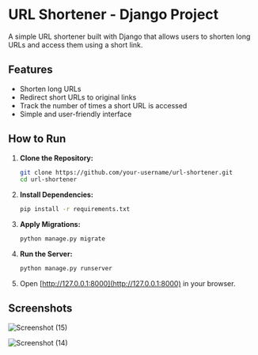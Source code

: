 # URL Shortener - Django Project

A simple URL shortener built with Django that allows users to shorten long URLs and access them using a short link.

## Features
- Shorten long URLs
- Redirect short URLs to original links
- Track the number of times a short URL is accessed
- Simple and user-friendly interface

## How to Run

1. **Clone the Repository:**
   ```sh
   git clone https://github.com/your-username/url-shortener.git
   cd url-shortener
   ```

2. **Install Dependencies:**
   ```sh
   pip install -r requirements.txt
   ```

3. **Apply Migrations:**
   ```sh
   python manage.py migrate
   ```

4. **Run the Server:**
   ```sh
   python manage.py runserver
   ```

5. Open [http://127.0.0.1:8000](http://127.0.0.1:8000) in your browser.

## Screenshots

![Screenshot (15)](https://github.com/user-attachments/assets/a3009f8e-3d7b-4ff2-873e-4964bb97dede)

![Screenshot (14)](https://github.com/user-attachments/assets/9f13b2eb-d4ee-42ba-93f8-8b3350310b33)

